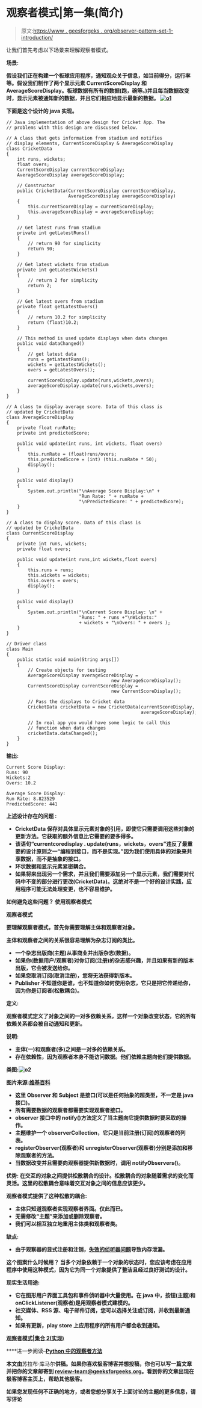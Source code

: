 # 观察者模式|第一集(简介)

> 原文:[https://www . geesforgeks . org/observer-pattern-set-1-introduction/](https://www.geeksforgeeks.org/observer-pattern-set-1-introduction/)

让我们首先考虑以下场景来理解观察者模式。

****场景**:**

**假设我们正在构建一个板球应用程序，通知观众关于信息，如当前得分，运行率等。假设我们制作了两个显示元素 CurrentScoreDisplay 和 AverageScoreDisplay。板球数据有所有的数据(跑，碗等。)并且每当数据改变时，显示元素被通知新的数据，并且它们相应地显示最新的数据。 [![o1](img/030e4c97ce2c8b4a15d3f47c56315cbd.png)](https://media.geeksforgeeks.org/wp-content/uploads/ObserverPatternSet-1.png)**

**下面是这个设计的 java 实现。**

```
// Java implementation of above design for Cricket App. The
// problems with this design are discussed below.

// A class that gets information from stadium and notifies
// display elements, CurrentScoreDisplay & AverageScoreDisplay
class CricketData
{
    int runs, wickets;
    float overs;
    CurrentScoreDisplay currentScoreDisplay;
    AverageScoreDisplay averageScoreDisplay;

    // Constructor
    public CricketData(CurrentScoreDisplay currentScoreDisplay,
                       AverageScoreDisplay averageScoreDisplay)
    {
        this.currentScoreDisplay = currentScoreDisplay;
        this.averageScoreDisplay = averageScoreDisplay;
    }

    // Get latest runs from stadium
    private int getLatestRuns()
    {
        // return 90 for simplicity
        return 90;
    }

    // Get latest wickets from stadium
    private int getLatestWickets()
    {
        // return 2 for simplicity
        return 2;
    }

    // Get latest overs from stadium
    private float getLatestOvers()
    {
        // return 10.2 for simplicity
        return (float)10.2;
    }

    // This method is used update displays when data changes
    public void dataChanged()
    {
        // get latest data
        runs = getLatestRuns();
        wickets = getLatestWickets();
        overs = getLatestOvers();

        currentScoreDisplay.update(runs,wickets,overs);
        averageScoreDisplay.update(runs,wickets,overs);
    }
}

// A class to display average score. Data of this class is
// updated by CricketData
class AverageScoreDisplay
{
    private float runRate;
    private int predictedScore;

    public void update(int runs, int wickets, float overs)
    {
        this.runRate = (float)runs/overs;
        this.predictedScore = (int) (this.runRate * 50);
        display();
    }

    public void display()
    {
        System.out.println("\nAverage Score Display:\n" +
                           "Run Rate: " + runRate +
                           "\nPredictedScore: " + predictedScore);
    }
}

// A class to display score. Data of this class is
// updated by CricketData
class CurrentScoreDisplay
{
    private int runs, wickets;
    private float overs;

    public void update(int runs,int wickets,float overs)
    {
        this.runs = runs;
        this.wickets = wickets;
        this.overs = overs;
        display();
    }

    public void display()
    {
        System.out.println("\nCurrent Score Display: \n" +
                           "Runs: " + runs +"\nWickets:"
                           + wickets + "\nOvers: " + overs );
    }
}

// Driver class
class Main
{
    public static void main(String args[])
    {
        // Create objects for testing
        AverageScoreDisplay averageScoreDisplay =
                                       new AverageScoreDisplay();
        CurrentScoreDisplay currentScoreDisplay =
                                       new CurrentScoreDisplay();

        // Pass the displays to Cricket data
        CricketData cricketData = new CricketData(currentScoreDisplay,
                                                  averageScoreDisplay);

        // In real app you would have some logic to call this
        // function when data changes
        cricketData.dataChanged();
    }
}
```

****输出:****

```
Current Score Display: 
Runs: 90
Wickets:2
Overs: 10.2

Average Score Display:
Run Rate: 8.823529
PredictedScore: 441
```

****上述设计存在的问题** **:****

*   **CricketData 保存对具体显示元素对象的引用，即使它只需要调用这些对象的更新方法。它获取的额外信息比它需要的要多得多。**
*   **该语句“currentcoredisplay . update(runs，wickets，overs”违反了最重要的设计原则之一“编程到接口，而不是实现。”因为我们使用具体的对象来共享数据，而不是抽象的接口。**
*   **环状数据和显示元素紧密耦合。**
*   **如果将来出现另一个需求，并且我们需要添加另一个显示元素，我们需要对代码中不变的部分进行更改(CricketData)。这绝对不是一个好的设计实践，应用程序可能无法处理变更，也不容易维护。**

****如何避免这些问题？**
使用观察者模式**

****观察者模式****

**要理解观察者模式，首先你需要理解主体和观察者对象。**

**主体和观察者之间的关系很容易理解为杂志订阅的类比。**

*   **一个杂志出版商(主题)从事商业并出版杂志(数据)。**
*   **如果你(数据用户/观察者)对你订阅(注册)的杂志感兴趣，并且如果有新的版本出版，它会被发送给你。**
*   **如果您取消订阅(取消注册)，您将无法获得新版本。**
*   **Publisher 不知道你是谁，也不知道你如何使用杂志，它只是把它传递给你，因为你是订阅者(松散耦合)。**

****定义:****

**观察者模式定义了对象之间的一对多依赖关系，这样一个对象改变状态，它的所有依赖关系都会被自动通知和更新。**

****说明:****

*   **主体(一)和观察者(多)之间是一对多的依赖关系。**
*   **存在依赖性，因为观察者本身不能访问数据。他们依赖主题向他们提供数据。**

****类图:![o2](img/632f6265a0accfdbbbe64bc0c999e3b6.png)****

**图片来源:[维基百科](https://en.wikipedia.org/wiki/Observer_pattern)**

*   **这里 Observer 和 Subject 是接口(可以是任何抽象的超类型，不一定是 java 接口)。**
*   **所有需要数据的观察者都需要实现观察者接口。**
*   **observer 接口中的 notify()方法定义了当主题向它提供数据时要采取的操作。**
*   **主题维护一个 observerCollection，它只是当前注册(订阅)的观察者的列表。**
*   **registerObserver(观察者)和 unregisterObserver(观察者)分别是添加和移除观察者的方法。**
*   **当数据改变并且需要向观察器提供新数据时，调用 notifyObservers()。**

****优势:**
在交互的对象之间提供松散耦合的设计。松散耦合的对象随着需求的变化而灵活。这里的松散耦合意味着交互对象之间的信息应该更少。**

**观察者模式提供了这种松散的耦合:**

*   **主体只知道观察者实现观察者界面。仅此而已。**
*   **无需修改“主题”来添加或删除观察者。**
*   **我们可以相互独立地重用主体类和观察者类。**

****缺点:****

*   **由于观察器的显式注册和注销，[失效的侦听器问题](https://en.wikipedia.org/wiki/Lapsed_listener_problem)导致内存泄漏。**

****这个图案什么时候用？**
当多个对象依赖于一个对象的状态时，您应该考虑在应用程序中使用这种模式，因为它为同一个对象提供了整洁且经过良好测试的设计。**

****现实生活用途:****

*   **它在图形用户界面工具包和事件侦听器中大量使用。在 java 中，按钮(主题)和 onClickListener(观察者)是用观察者模式建模的。**
*   **社交媒体、RSS 源、电子邮件订阅，您可以选择关注或订阅，并收到最新通知。**
*   **如果有更新，play store 上应用程序的所有用户都会收到通知。**

**[观察者模式|集合 2(实现)](https://www.geeksforgeeks.org/observer-pattern-set-2-implementation/)**

****进一步阅读–**[Python 中的观察者方法](https://www.geeksforgeeks.org/observer-method-python-design-patterns/)**

**本文由**苏拉布·库马尔**供稿。如果你喜欢极客博客并想投稿，你也可以写一篇文章并把你的文章邮寄到 review-team@geeksforgeeks.org。看到你的文章出现在极客博客主页上，帮助其他极客。**

**如果您发现任何不正确的地方，或者您想分享关于上面讨论的主题的更多信息，请写评论**